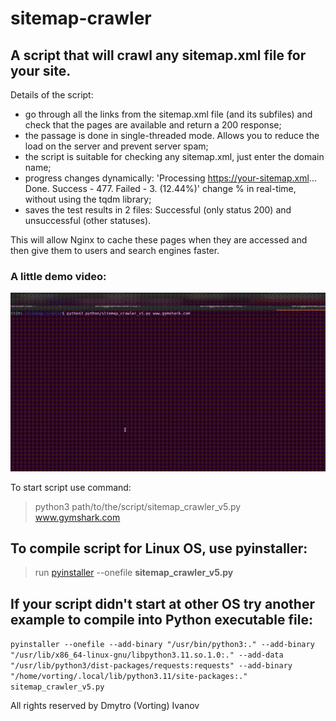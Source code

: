 # sitemap-crawler

## A script that will crawl any sitemap.xml file for your site.
Details of the script:

- go through all the links from the sitemap.xml file (and its subfiles) and check that the pages are available and return a 200 response;
- the passage is done in single-threaded mode. Allows you to reduce the load on the server and prevent server spam;
- the script is suitable for checking any sitemap.xml, just enter the domain name;
- progress changes dynamically: 'Processing https://your-sitemap.xml... Done. Success - 477. Failed - 3. (12.44%)' change % in real-time, without using the tqdm library;
- saves the test results in 2 files: Successful (only status 200) and unsuccessful (other statuses).
  
This will allow Nginx to cache these pages when they are accessed and then give them to users and search engines faster.

### A little demo video:
![sitemap_demo](https://github.com/dmytroiva/sitemap-crawler/blob/dev/media/sitemap_progress_bar.gif)

To start script use command:
> python3 path/to/the/script/sitemap_crawler_v5.py www.gymshark.com

## To compile script for **Linux OS**, use **pyinstaller**:

> run [pyinstaller](https://pyinstaller.org/en/stable/installation.html "to install hit the link") --onefile **sitemap_crawler_v5.py**

## If your script didn't start at other OS try another example to compile into Python executable file:

 `pyinstaller --onefile --add-binary "/usr/bin/python3:." --add-binary "/usr/lib/x86_64-linux-gnu/libpython3.11.so.1.0:." --add-data "/usr/lib/python3/dist-packages/requests:requests" --add-binary "/home/vorting/.local/lib/python3.11/site-packages:." sitemap_crawler_v5.py`

All rights reserved by Dmytro (Vorting) Ivanov
